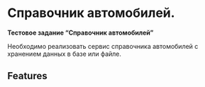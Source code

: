 # Справочник автомобилей. 

**Тестовое задание “Справочник автомобилей”**

Необходимо реализовать сервис справочника автомобилей с хранением
данных в базе или файле.


## Features
